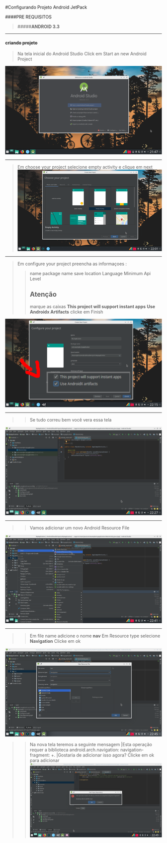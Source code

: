 #Configurando Projeto Android  JetPack

####PRE REQUISITOS

>#####**ANDROID 3.3**
***
#### criando projeto
>Na tela inicial do Android Studio Click em Start an new Android Project

![Tela inicial do android studio](https://raw.githubusercontent.com/gleisonnanet/Android-Jetpack-passo-a-passo/master/IMG/01.png  "Tela inicial do android studio")


***

>Em choose your project selecione empty activity e clique em next
![choose](https://raw.githubusercontent.com/gleisonnanet/Android-Jetpack-passo-a-passo/master/IMG/02.png  "choose")



***

>Em configure your project preencha as informaçoes :
>> name 
>>package name
>> save location
>>Language
>>Minimum Api Level
>> ## Atenção 
>> marque as caixas 
>>**This project will support instant apps**
>>**Use Androidx Artifacts**
>> clicke em Finish
 

![configApp](https://raw.githubusercontent.com/gleisonnanet/Android-Jetpack-passo-a-passo/master/IMG/03.png  "configApp")

***
>>Se tudo correu bem você vera essa tela 

![ProjetoCriado](https://raw.githubusercontent.com/gleisonnanet/Android-Jetpack-passo-a-passo/master/IMG/04.png  "ProjetoCriado")



***
>>Vamos adicionar um novo Android Resource File

![adicionarNav](https://raw.githubusercontent.com/gleisonnanet/Android-Jetpack-passo-a-passo/master/IMG/05.png  "adicionarNav")



***
>>Em file name adicione o nome **nav**
>> Em Resource type selecione  **Navigation** 
>>Clicke em ok

![adicionarNav](https://raw.githubusercontent.com/gleisonnanet/Android-Jetpack-passo-a-passo/master/IMG/06.png  "adicionarNav")



>>Na nova tela teremos a seguinte mensagem
	|Esta operação requer a biblioteca android.arch.navigation: navigation-fragment: +.
	|Gostaria de adicionar isso agora?
>>Clicke em ok para adicionar
![adicionarNav](https://raw.githubusercontent.com/gleisonnanet/Android-Jetpack-passo-a-passo/master/IMG/07.png  "adicionarNav")












